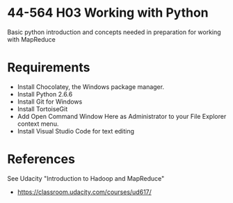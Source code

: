 # 44-564 H03 Working with Python

Basic python introduction and concepts needed 
in preparation for working with MapReduce

# Requirements

- Install Chocolatey, the Windows package manager.
- Install Python 2.6.6 
- Install Git for Windows
- Install TortoiseGit
- Add Open Command Window Here as Administrator to your File Explorer context menu.
- Install Visual Studio Code for text editing

# References

See Udacity "Introduction to Hadoop and MapReduce"
- https://classroom.udacity.com/courses/ud617/